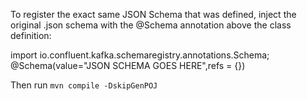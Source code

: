 To register the exact same JSON Schema that was defined, inject the original .json schema
with the @Schema annotation above the class definition:

import io.confluent.kafka.schemaregistry.annotations.Schema;
@Schema(value="JSON SCHEMA GOES HERE",refs = {})

Then run `mvn compile -DskipGenPOJ`
